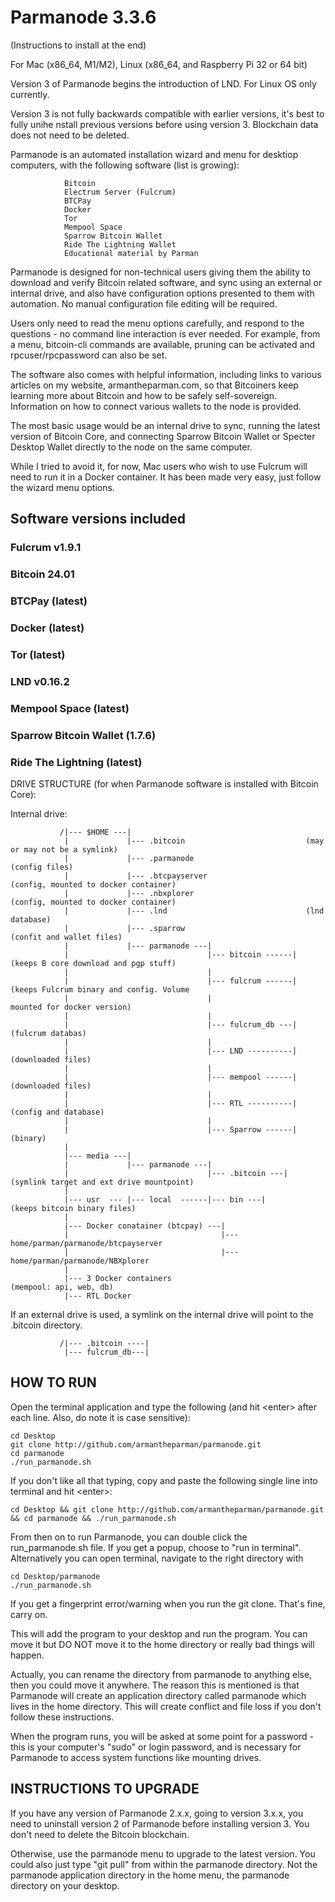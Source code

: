 # Parmanode 3.3.6

(Instructions to install at the end)

For Mac (x86_64, M1/M2), Linux (x86_64, and Raspberry Pi 32 or 64 bit)

Version 3 of Parmanode begins the introduction of LND. For Linux
OS only currently.

Version 3 is not fully backwards compatible with earlier versions,
it's best to fully unihe nstall previous versions before using version 3.
Blockchain data does not need to be deleted.

Parmanode is an automated installation wizard and menu for desktiop
computers, with the following software (list is growing):

                Bitcoin
                Electrum Server (Fulcrum)
                BTCPay 
                Docker
                Tor
                Mempool Space
                Sparrow Bitcoin Wallet
                Ride The Lightning Wallet
                Educational material by Parman

Parmanode is designed for non-technical users giving them the ability to 
download and verify Bitcoin related software, and sync using an external 
or internal drive, and also have configuration options presented to them
with automation. No manual configuration file editing will be required.

Users only need to read the menu options carefully, and respond to
the questions - no command line interaction is ever needed. For example, 
from a menu, bitcoin-cli commands are available, pruning can be activated 
and rpcuser/rpcpassword can also be set.

The software also comes with helpful information, including links to various
articles on my website, armantheparman.com, so that Bitcoiners keep learning
more about Bitcoin and how to be safely self-sovereign. Information on how 
to connect various wallets to the node is provided.

The most basic usage would be an internal drive to sync, running the latest
version of Bitcoin Core, and connecting Sparrow Bitcoin Wallet or Specter
Desktop Wallet directly to the node on the same computer.

While I tried to avoid it, for now, Mac users who wish to use Fulcrum will
need to run it in a Docker container. It has been made very easy, just 
follow the wizard menu options.

## Software versions included

### Fulcrum v1.9.1 

### Bitcoin 24.01

### BTCPay (latest)

### Docker (latest)

### Tor (latest)

### LND v0.16.2 

### Mempool Space (latest)

### Sparrow Bitcoin Wallet (1.7.6)

### Ride The Lightning (latest)

DRIVE STRUCTURE (for when Parmanode software is installed with Bitcoin Core):

Internal drive:
               
               /|--- $HOME ---|
                |             |--- .bitcoin                           (may or may not be a symlink)
                |             |--- .parmanode                         (config files)
                |             |--- .btcpayserver                      (config, mounted to docker container) 
                |             |--- .nbxplorer                         (config, mounted to docker container)
                |             |--- .lnd                               (lnd database)                          
                |             |--- .sparrow                           (confit and wallet files)
                |             |--- parmanode ---|
                |                               |--- bitcoin ------|  (keeps B core download and pgp stuff)
                |                               |
                |                               |--- fulcrum ------|  (keeps Fulcrum binary and config. Volume
                |                               |                      mounted for docker version)
                |                               |
                |                               |--- fulcrum_db ---|  (fulcrum databas)
                |                               |
                |                               |--- LND ----------|  (downloaded files) 
                |                               |
                |                               |--- mempool ------|  (downloaded files)
                |                               |                                        
                |                               |--- RTL ----------|  (config and database)
                |                               |                                        
                |                               |--- Sparrow ------|  (binary)
                |                               
                |--- media ---|
                |             |--- parmanode ---|                  
                |                               |--- .bitcoin ---|    (symlink target and ext drive mountpoint)
                |           
                |--- usr  --- |--- local  ------|--- bin ---|         (keeps bitcoin binary files)
                |
                |--- Docker conatainer (btcpay) ---|
                |                                  |---home/parman/parmanode/btcpayserver
                |                                  |---home/parman/parmanode/NBXplorer
                |                                                  
                |--- 3 Docker containers                              (mempool: api, web, db)
                |--- RTL Docker 

If an external drive is used, a symlink on the internal drive will point to the .bitcoin directory.

               /|--- .bitcoin ----|
                |--- fulcrum_db---|

## HOW TO RUN

Open the terminal application and type the following (and hit \<enter\> after each line.
Also, do note it is case sensitive):

    cd Desktop
    git clone http://github.com/armantheparman/parmanode.git
    cd parmanode
    ./run_parmanode.sh

If you don't like all that typing, copy and paste the following single line into terminal
and hit \<enter\>:

    cd Desktop && git clone http://github.com/armantheparman/parmanode.git && cd parmanode && ./run_parmanode.sh

From then on to run Parmanode, you can double click the run_parmanode.sh file. If you
get a popup, choose to "run in terminal". Alternatively you can open terminal, navigate to
the right directory with 
    
    cd Desktop/parmanode
    ./run_parmanode.sh

If you get a fingerprint error/warning when you run the git clone. That's fine, carry on.

This will add the program to your desktop and run the program.
You can move it but DO NOT move it to the home directory or really bad things will happen.

Actually, you can rename the directory from parmanode to anything else, then you could
move it anywhere. The reason this is mentioned is that Parmanode will create an application
directory called parmanode which lives in the home directory. This will create conflict
and file loss if you don't follow these instructions.

When the program runs, you will be asked at some point for a password - this is your 
computer's "sudo" or login password, and is necessary for Parmanode to access system 
functions like mounting drives.


## INSTRUCTIONS TO UPGRADE

If you have any version of Parmanode 2.x.x, going to version 3.x.x, you need to uninstall 
version 2 of Parmanode before installing version 3. You don't need to delete the Bitcoin 
blockchain.

Otherwise, use the parmanode menu to upgrade to the latest version.
You could also just type "git pull" from within the parmanode directory. Not the parmanode
application directory in the home menu, the parmanode directory on your desktop.
 
